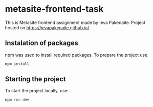 # metasite-frontend-task

This is Metasite frontend assignment made by Ieva Pakenaite.
Project hosted on https://ievapakenaite.github.io/

## Instalation of packages

npm was used to install required packages. To prepare the project use:

```bash
npm install
```

## Starting the project

To start the project locally, use:

```bash
npm run dev
```
